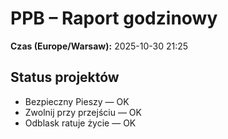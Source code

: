 # PPB – Raport godzinowy
**Czas (Europe/Warsaw):** 2025-10-30 21:25

## Status projektów
- Bezpieczny Pieszy — OK
- Zwolnij przy przejściu — OK
- Odblask ratuje życie — OK

